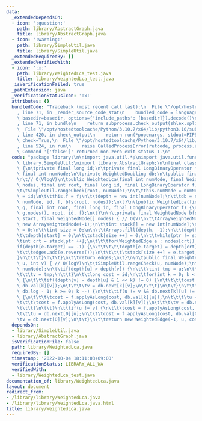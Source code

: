```yaml
---
data:
  _extendedDependsOn:
  - icon: ':question:'
    path: library/AbstractGraph.java
    title: library/AbstractGraph.java
  - icon: ':warning:'
    path: library/SimpleUtil.java
    title: library/SimpleUtil.java
  _extendedRequiredBy: []
  _extendedVerifiedWith:
  - icon: ':x:'
    path: library/WeightedLca_test.java
    title: library/WeightedLca_test.java
  _isVerificationFailed: true
  _pathExtension: java
  _verificationStatusIcon: ':x:'
  attributes: {}
  bundledCode: "Traceback (most recent call last):\n  File \"/opt/hostedtoolcache/Python/3.10.7/x64/lib/python3.10/site-packages/onlinejudge_verify/documentation/build.py\"\
    , line 71, in _render_source_code_stat\n    bundled_code = language.bundle(stat.path,\
    \ basedir=basedir, options={'include_paths': [basedir]}).decode()\n  File \"/opt/hostedtoolcache/Python/3.10.7/x64/lib/python3.10/site-packages/onlinejudge_verify/languages/user_defined.py\"\
    , line 71, in bundle\n    return subprocess.check_output(shlex.split(command))\n\
    \  File \"/opt/hostedtoolcache/Python/3.10.7/x64/lib/python3.10/subprocess.py\"\
    , line 420, in check_output\n    return run(*popenargs, stdout=PIPE, timeout=timeout,\
    \ check=True,\n  File \"/opt/hostedtoolcache/Python/3.10.7/x64/lib/python3.10/subprocess.py\"\
    , line 524, in run\n    raise CalledProcessError(retcode, process.args,\nsubprocess.CalledProcessError:\
    \ Command '['false']' returned non-zero exit status 1.\n"
  code: "package library;\n\nimport java.util.*;\nimport java.util.function.*;\nimport\
    \ library.SimpleUtil;\nimport library.AbstractGraph;\n\nfinal class WeightedLca\
    \ {\n\tprivate final long id;\n\tprivate final LongBinaryOperator f;\n\tprivate\
    \ final int numNode;\n\tprivate WeightedDoubling db;\n\tpublic final int depth[];\n\
    \n\t// O(VlogV)\n\tpublic WeightedLca(final int numNode, final WeightedNode[]\
    \ nodes, final int root, final long id, final LongBinaryOperator f) {\n\t\tSimpleUtil.nonNegativeCheck(numNode);\n\
    \t\tSimpleUtil.rangeCheck(root, numNode);\n\t\tthis.numNode = numNode;\n\t\tthis.id\
    \ = id;\n\t\tthis.f = f;\n\t\tdepth = new int[numNode];\n\t\tdb = new WeightedDoubling(numNode,\
    \ numNode, id, f, bfs(root, nodes));\n\t}\n\tpublic WeightedLca(final WeightedGraph\
    \ g, final int root, final long id, final LongBinaryOperator f) {\n\t\tthis(g.numNode,\
    \ g.nodes(), root, id, f);\n\t}\n\n\tprivate final WeightedNode bfs(final int\
    \ start, final WeightedNode[] nodes) { // O(V)\n\t\tArrayWeightedNode edges =\
    \ new ArrayWeightedNode(-1);\n\t\tint stack[] = new int[numNode];\n\t\tint ptr\
    \ = 0;\n\t\tint size = 0;\n\n\t\tArrays.fill(depth, -1);\n\t\tdepth[start] = 0;\n\
    \t\tdepth[start] = 0;\n\t\tstack[size ++] = 0;\n\t\twhile(ptr != size) {\n\t\t\
    \tint crt = stack[ptr ++];\n\t\t\tfor(WeightedEdge e : nodes[crt]) {\n\t\t\t\t\
    if(depth[e.target] == -1) {\n\t\t\t\t\tdepth[e.target] = depth[crt] + 1;\n\t\t\
    \t\t\tedges.add(e.reverse());\n\t\t\t\t\tstack[size ++] = e.target;\n\t\t\t\t\
    }\n\t\t\t}\n\t\t}\n\t\treturn edges;\n\t}\n\n\tpublic final WeightedEdge cal(int\
    \ u, int v) { // O(logV)\n\t\tSimpleUtil.rangeCheck(u, numNode);\n\t\tSimpleUtil.rangeCheck(v,\
    \ numNode);\n\t\tif(depth[u] > depth[v]) {\n\t\t\tint tmp = u;\n\t\t\tu = v;\n\
    \t\t\tv = tmp;\n\t\t}\n\t\tlong cost = id;\n\t\tfor(int k = 0; k < db.log; k ++)\
    \ {\n\t\t\tif((depth[v] - depth[u] & 1 << k) != 0) {\n\t\t\t\tcost = f.applyAsLong(cost,\
    \ db.val[k][v]);\n\t\t\t\tv = db.next[k][v];\n\t\t\t}\n\t\t}\n\t\tfor(int k =\
    \ db.log - 1; k >= 0; k --) {\n\t\t\tif(u != v && db.next[k][u] != db.next[k][v])\
    \ {\n\t\t\t\tcost = f.applyAsLong(cost, db.val[k][u]);\n\t\t\t\tu = db.next[k][u];\n\
    \t\t\t\tcost = f.applyAsLong(cost, db.val[k][v]);\n\t\t\t\tv = db.next[k][v];\n\
    \t\t\t}\n\t\t}\n\t\tif(u != v) {\n\t\t\tcost = f.applyAsLong(cost, db.val[0][u]);\n\
    \t\t\tu = db.next[0][u];\n\t\t\tcost = f.applyAsLong(cost, db.val[0][v]);\n\t\t\
    \tv = db.next[0][v];\n\t\t}\n\t\treturn new WeightedEdge(-1, u, cost);\n\t}\n}"
  dependsOn:
  - library/SimpleUtil.java
  - library/AbstractGraph.java
  isVerificationFile: false
  path: library/WeightedLca.java
  requiredBy: []
  timestamp: '2022-10-04 18:11:03+09:00'
  verificationStatus: LIBRARY_ALL_WA
  verifiedWith:
  - library/WeightedLca_test.java
documentation_of: library/WeightedLca.java
layout: document
redirect_from:
- /library/library/WeightedLca.java
- /library/library/WeightedLca.java.html
title: library/WeightedLca.java
---
```

